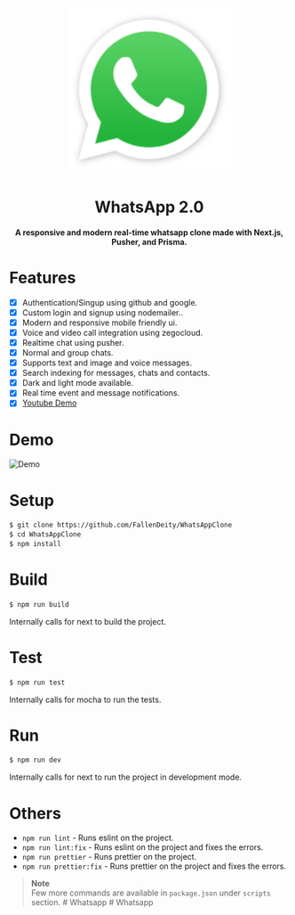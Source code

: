 <p align="center"><img src="./public/logo.png" alt="Logo" width="300" height="300"></p>
<h1 align="center">WhatsApp 2.0</h1>
<h4 align="center">A responsive and modern real-time whatsapp clone made with Next.js, Pusher, and Prisma.</h4>

# Features

- [x] Authentication/Singup using github and google.
- [x] Custom login and signup using nodemailer..
- [x] Modern and responsive mobile friendly ui.
- [x] Voice and video call integration using zegocloud.
- [x] Realtime chat using pusher.
- [x] Normal and group chats.
- [x] Supports text and image and voice messages.
- [x] Search indexing for messages, chats and contacts.
- [x] Dark and light mode available.
- [x] Real time event and message notifications.
- [x] [Youtube Demo](https://youtu.be/xkknqfyUR-8)      

# Demo

![Demo](./public/demo.gif)

# Setup

```bash
$ git clone https://github.com/FallenDeity/WhatsAppClone
$ cd WhatsAppClone
$ npm install
```

# Build

```bash
$ npm run build
```

Internally calls for next to build the project.

# Test

```bash
$ npm run test
```

Internally calls for mocha to run the tests.

# Run

```bash
$ npm run dev
```

Internally calls for next to run the project in development mode.

# Others

- `npm run lint` - Runs eslint on the project.
- `npm run lint:fix` - Runs eslint on the project and fixes the errors.
- `npm run prettier` - Runs prettier on the project.
- `npm run prettier:fix` - Runs prettier on the project and fixes the errors.

> **Note**  
> Few more commands are available in `package.json` under `scripts` section.
#   W h a t s a p p 
 
 #   W h a t s a p p 
 
 